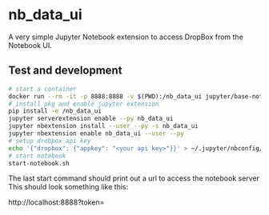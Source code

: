 # nb_data_ui

A very simple Jupyter Notebook extension to access DropBox from the Notebook UI.

## Test and development

```bash
# start a container
docker run --rm -it -p 8888:8888 -v $(PWD):/nb_data_ui jupyter/base-notebook:latest bash
# install pkg and enable jupyter extension
pip install -e /nb_data_ui
jupyter serverextension enable --py nb_data_ui
jupyter nbextension install --user --py -s nb_data_ui
jupyter nbextension enable nb_data_ui --user --py
# setup drobpox api key
echo '{"dropbox": {"appkey": "<your api key>"}}' > ~/.jupyter/nbconfig/fetch.json
# start notebook
start-notebook.sh
```

The last start command should print out a url to access the notebook server
This should look something like this:

  http://localhost:8888?token=<printed token>
  
